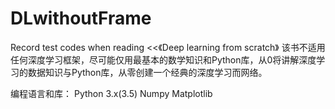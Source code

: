# DLwithoutFrame
Record test codes when reading &lt;&lt;《Deep learning from scratch》
该书不适用任何深度学习框架，尽可能仅用最基本的数学知识和Python库，从0将讲解深度学习的数据知识与Python库，从零创建一个经典的深度学习而网络。

编程语言和库：
Python 3.x(3.5)
Numpy
Matplotlib

